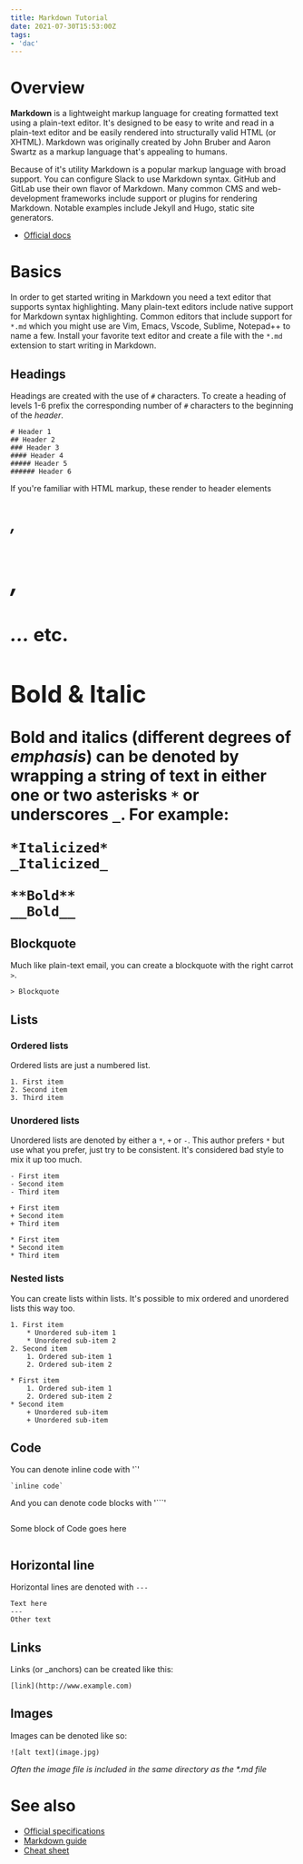 ```yaml
---
title: Markdown Tutorial
date: 2021-07-30T15:53:00Z
tags:
- 'dac'
---
```


# Overview

**Markdown** is a lightweight markup language for creating formatted text using a
plain-text editor. It's designed to be easy to write and read in a plain-text
editor and be easily rendered into structurally valid HTML (or XHTML). Markdown
was originally created by John Bruber and Aaron Swartz as a markup language
that's appealing to humans. 

Because of it's utility Markdown is a popular markup language with broad
support. You can configure Slack to use Markdown syntax. GitHub and GitLab use
their own flavor of Markdown. Many common CMS and web-development frameworks
include support or plugins for rendering Markdown. Notable examples include
Jekyll and Hugo, static site generators. 

* [Official docs](https://daringfireball.net/projects/markdown/)

# Basics

In order to get started writing in Markdown you need a text editor that supports
syntax highlighting. Many plain-text editors include native support for Markdown
syntax highlighting. Common editors that include support for `*.md` which you 
might use are Vim, Emacs, Vscode, Sublime, Notepad++ to name a few. Install your
favorite text editor and create a file with the `*.md` extension to start
writing in Markdown.

## Headings

Headings are created with the use of `#` characters. To create a heading of
levels 1-6 prefix the corresponding number of `#` characters to the beginning of
the _header_.

```
# Header 1
## Header 2
### Header 3
#### Header 4
##### Header 5
###### Header 6
```

If you're familiar with HTML markup, these render to header elements 
_<h1>, <h2>, <h3> ..._ etc. 

## Bold & Italic

Bold and italics (different degrees of _emphasis_) can be denoted by wrapping a
string of text in either one or two asterisks `*` or underscores `_`. For
example: 

```
*Italicized*
_Italicized_

**Bold**
__Bold__
```

## Blockquote

Much like plain-text email, you can create a blockquote with the right carrot
`>`.

```
> Blockquote
```

## Lists

### Ordered lists

Ordered lists are just a numbered list.

```
1. First item
2. Second item
3. Third item
```

### Unordered lists

Unordered lists are denoted by either a `*`, `+` or `-`. This author prefers `*`
but use what you prefer, just try to be consistent.  It's considered bad style
to mix it up too much. 

```
- First item
- Second item
- Third item

+ First item
+ Second item
+ Third item

* First item
* Second item
* Third item
```

### Nested lists

You can create lists within lists. It's possible to mix ordered and unordered
lists this way too. 

```
1. First item
	* Unordered sub-item 1
	* Unordered sub-item 2
2. Second item
	1. Ordered sub-item 1
	2. Ordered sub-item 2

* First item
	1. Ordered sub-item 1
	2. Ordered sub-item 2
* Second item
	+ Unordered sub-item 
	+ Unordered sub-item
```

## Code

You can denote inline code with '`' 

```
`inline code`
```

And you can denote code blocks with '```'

```
```
Some block of 
Code goes here
```
```

## Horizontal line

Horizontal lines are denoted with `---`

```
Text here
---
Other text
```

## Links

Links (or _anchors) can be created like this:

```
[link](http://www.example.com)
```

## Images

Images can be denoted like so:

```
![alt text](image.jpg)
```
_Often the image file is included in the same directory as the *.md file_

# See also

* [Official specifications](https://daringfireball.net/projects/markdown/)
* [Markdown guide](https://www.markdownguide.org/getting-started/)
* [Cheat sheet](https://www.markdownguide.org/cheat-sheet/)
